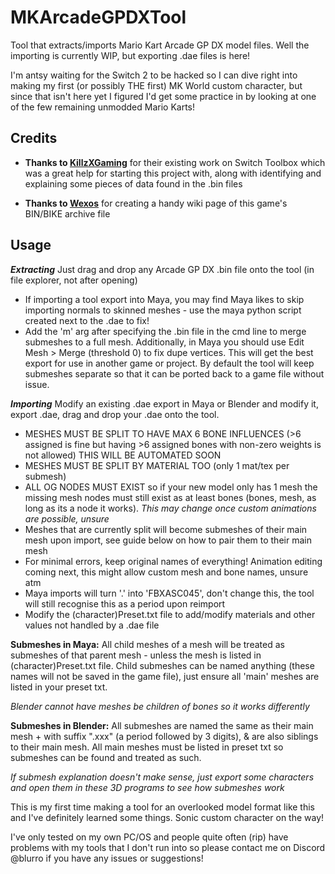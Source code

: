 # MKArcadeGPDXTool
Tool that extracts/imports Mario Kart Arcade GP DX model files. Well the importing is currently WIP, but exporting .dae files is here!

I'm antsy waiting for the Switch 2 to be hacked so I can dive right into making my first (or possibly THE first) MK World custom character, but since that isn't here yet I figured I'd get some practice in by looking at one of the few remaining unmodded Mario Karts!

## Credits

- **Thanks to [KillzXGaming](https://github.com/killzxgaming)** for their existing work on Switch Toolbox which was a great help for starting this project with, along with identifying and explaining some pieces of data found in the .bin files

- **Thanks to [Wexos](https://github.com/Wexos)** for creating a handy wiki page of this game's BIN/BIKE archive file

## Usage

***Extracting*** Just drag and drop any Arcade GP DX .bin file onto the tool (in file explorer, not after opening)
- If importing a tool export into Maya, you may find Maya likes to skip importing normals to skinned meshes - use the maya python script created next to the .dae to fix!
- Add the 'm' arg after specifying the .bin file in the cmd line to merge submeshes to a full mesh. Additionally, in Maya you should use Edit Mesh > Merge (threshold 0) to fix dupe vertices. This will get the best export for use in another game or project. By default the tool will keep submeshes separate so that it can be ported back to a game file without issue.

***Importing*** Modify an existing .dae export in Maya or Blender and modify it, export .dae, drag and drop your .dae onto the tool.
- MESHES MUST BE SPLIT TO HAVE MAX 6 BONE INFLUENCES (>6 assigned is fine but having >6 assigned bones with non-zero weights is not allowed) THIS WILL BE AUTOMATED SOON
- MESHES MUST BE SPLIT BY MATERIAL TOO (only 1 mat/tex per submesh)
- ALL OG NODES MUST EXIST so if your new model only has 1 mesh the missing mesh nodes must still exist as at least bones (bones, mesh, as long as its a node it works). *This may change once custom animations are possible, unsure*
- Meshes that are currently split will become submeshes of their main mesh upon import, see guide below on how to pair them to their main mesh
- For minimal errors, keep original names of everything! Animation editing coming next, this might allow custom mesh and bone names, unsure atm
- Maya imports will turn '.' into 'FBXASC045', don't change this, the tool will still recognise this as a period upon reimport
- Modify the (character)Preset.txt file to add/modify materials and other values not handled by a .dae file

**Submeshes in Maya:** All child meshes of a mesh will be treated as submeshes of that parent mesh - unless the mesh is listed in (character)Preset.txt file.
Child submeshes can be named anything (these names will not be saved in the game file), just ensure all 'main' meshes are listed in your preset txt.

*Blender cannot have meshes be children of bones so it works differently*

**Submeshes in Blender:** All submeshes are named the same as their main mesh + with suffix ".xxx" (a period followed by 3 digits), & are also siblings to their main mesh.
All main meshes must be listed in preset txt so submeshes can be found and treated as such.

*If submesh explanation doesn't make sense, just export some characters and open them in these 3D programs to see how submeshes work*

This is my first time making a tool for an overlooked model format like this and I've definitely learned some things. Sonic custom character on the way!

I've only tested on my own PC/OS and people quite often (rip) have problems with my tools that I don't run into so please contact me on Discord @blurro if you have any issues or suggestions!
